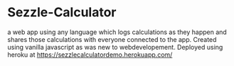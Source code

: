 # Sezzle-Calculator
a web app using any language which logs calculations as they happen and shares those calculations with everyone connected to the app.
Created using vanilla javascript as was new to webdevelopement. Deployed using heroku at https://sezzlecalculatordemo.herokuapp.com/


